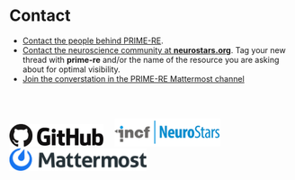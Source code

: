 # Contact           

- [Contact the people behind PRIME-RE](https://github.com/PRIME-RE/prime-re.github.io/issues/new?assignees=&labels=Contact&template=contact.md&title=[Contact]:&nbsp;%3Ctopic%3E).    
- [Contact the neuroscience community at **neurostars.org**](https://neurostars.org/). Tag your new thread with **prime-re** and/or the name of the resource you are asking about for optimal visibility.
- [Join the converstation in the PRIME-RE Mattermost channel](https://mattermost.brainhack.org/brainhack/channels/prime-re)
      
<br />
<br />           
            
[<img src="/images/Github.png" height="40">](https://github.com/PRIME-RE/prime-re.github.io/issues/new?assignees=&labels=Contact&template=contact.md&title=[Contact]:&nbsp;%3Ctopic%3E) &nbsp;&nbsp;&nbsp; 
[<img src="/images/incf_neurostars.jpeg" height="50">](https://neurostars.org/) &nbsp;&nbsp;&nbsp;
[<img src="/images/Mattermost.png" height="40">](https://mattermost.brainhack.org/brainhack/channels/prime-re)
